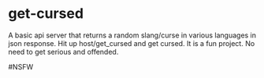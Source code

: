 # get-cursed

A basic api server that returns a random slang/curse in various languages in json response.
Hit up host/get_cursed and get cursed. 
It is a fun project. No need to get serious and offended. 

\#NSFW
